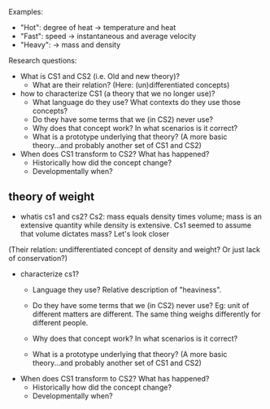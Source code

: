 Examples:
+ "Hot": degree of heat -> temperature and heat
+ "Fast": speed -> instantaneous and average velocity
+ "Heavy": -> mass and density

Research questions:
+ What is CS1 and CS2 (i.e. Old and new theory)?
    + What are their relation? (Here: (un)differentiated concepts)
+ how to characterize CS1 (a theory that we no longer use)?
    + What language do they use? What contexts do they use those concepts?
    + Do they have some terms that we (in CS2) never use?
    + Why does that concept work? In what scenarios is it correct?
    + What is a prototype underlying that theory? (A more basic theory...and probably another set of CS1 and CS2)
+ When does CS1 transform to CS2? What has happened?
    + Historically how did the concept change?
    + Developmentally when?

## theory of weight
+  whatis cs1 and cs2?
Cs2: mass equals density times volume; mass is an extensive quantity while density is extensive.
Cs1 seemed to assume that volume dictates mass? Let's look closer

(Their relation: undifferentiated concept of density and weight? Or just lack of conservation?)

+ characterize cs1?
    + Language they use?
Relative description of "heaviness".

    + Do they have some terms that we (in CS2) never use?
Eg: unit of different matters are different.
The same thing weighs differently for different people.
    + Why does that concept work? In what scenarios is it correct?

    + What is a prototype underlying that theory? (A more basic theory...and probably another set of CS1 and CS2)
+ When does CS1 transform to CS2? What has happened?
    + Historically how did the concept change?
    + Developmentally when?

